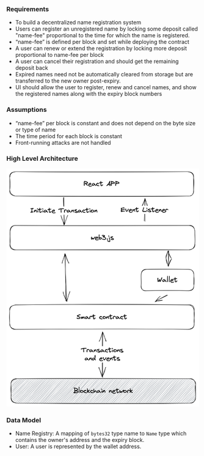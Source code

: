 ### Requirements
- To build a decentralized name registration system
- Users can register an unregistered name by locking some deposit called "name-fee" proportional to the time for which the name is registered.
- “name-fee” is defined per block and set while deploying the contract
- A user can renew or extend the registration by locking more deposit proportional to name-fee per block
- A user can cancel their registration and should get the remaining deposit back
- Expired names need not be automatically cleared from storage but are transferred to the new owner post-expiry.
- UI should allow the user to register, renew and cancel names, and show the registered names along with the expiry block numbers

### Assumptions
- “name-fee” per block is constant and does not depend on the byte size or type of name
- The time period for each block is constant
- Front-running attacks are not handled

### High Level Architecture
![Architecture Diagram](./assets/architecture.png)

### Data Model
- Name Registry: A mapping of `bytes32` type name to `Name` type which contains the owner's address and the expiry block.
- User: A user is represented by the wallet address.
